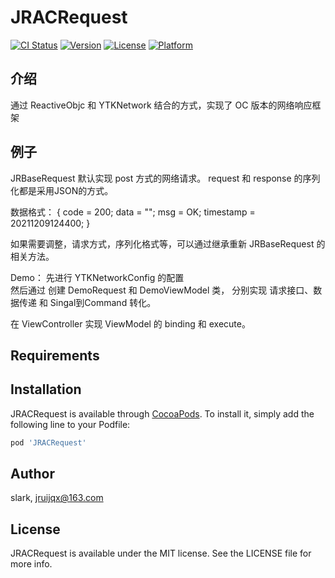 # JRACRequest

[![CI Status](https://img.shields.io/travis/slark/JRACRequest.svg?style=flat)](https://travis-ci.org/slark/JRACRequest)
[![Version](https://img.shields.io/cocoapods/v/JRACRequest.svg?style=flat)](https://cocoapods.org/pods/JRACRequest)
[![License](https://img.shields.io/cocoapods/l/JRACRequest.svg?style=flat)](https://cocoapods.org/pods/JRACRequest)
[![Platform](https://img.shields.io/cocoapods/p/JRACRequest.svg?style=flat)](https://cocoapods.org/pods/JRACRequest)

## 介绍

通过 ReactiveObjc 和 YTKNetwork 结合的方式，实现了 OC 版本的网络响应框架

## 例子

JRBaseRequest 默认实现 post 方式的网络请求。 request 和 response 的序列化都是采用JSON的方式。

数据格式：
{
    code = 200;
    data = "<null>";
    msg = OK;
    timestamp = 20211209124400;
}

如果需要调整，请求方式，序列化格式等，可以通过继承重新 JRBaseRequest 的相关方法。
  
Demo：
先进行 YTKNetworkConfig 的配置   
然后通过 创建 DemoRequest 和 DemoViewModel 类， 分别实现 请求接口、数据传递 和 Singal到Command 转化。
  
在 ViewController 实现 ViewModel 的 binding 和 execute。 


## Requirements

## Installation

JRACRequest is available through [CocoaPods](https://cocoapods.org). To install
it, simply add the following line to your Podfile:

```ruby
pod 'JRACRequest'
```

## Author

slark, jruijqx@163.com

## License

JRACRequest is available under the MIT license. See the LICENSE file for more info.
